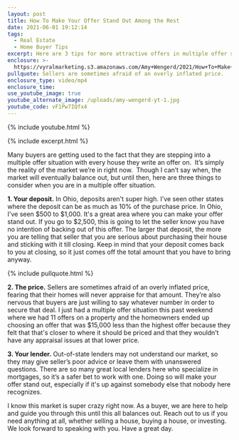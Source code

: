 ```yaml
---
layout: post
title: How To Make Your Offer Stand Out Among the Rest
date: 2021-06-01 19:12:14
tags:
  - Real Estate
  - Home Buyer Tips
excerpt: Here are 3 tips for more attractive offers in multiple offer situations.
enclosure: >-
  https://vyralmarketing.s3.amazonaws.com/Amy+Wengerd/2021/How+To+Make+Your+Offer+Stand+Out+Among+the+Rest.mp4
pullquote: Sellers are sometimes afraid of an overly inflated price.
enclosure_type: video/mp4
enclosure_time:
use_youtube_image: true
youtube_alternate_image: /uploads/amy-wengerd-yt-1.jpg
youtube_code: vF1Pw7IQfx4
---
```

{% include youtube.html %}

{% include excerpt.html %}

Many buyers are getting used to the fact that they are stepping into a multiple offer situation with every house they write an offer on.&nbsp; It’s simply the reality of the market we’re in right now.&nbsp; Though I can’t say when, the market will eventually balance out, but until then, here are three things to consider when you are in a multiple offer situation.

**1\. Your deposit.** In Ohio, deposits aren't super high. I've seen other states where the deposit can be as much as 10% of the purchase price. In Ohio, I've seen $500 to $1,000. It's a great area where you can make your offer stand out. If you go to $2,500, this is going to let the seller know you have no intention of backing out of this offer. The larger that deposit, the more you are telling that seller that you are serious about purchasing their house and sticking with it till closing. Keep in mind that your deposit comes back to you at closing, so it just comes off the total amount that you have to bring anyway.

{% include pullquote.html %}

**2\. The price.** Sellers are sometimes afraid of an overly inflated price, fearing that their homes will never appraise for that amount. They’re also nervous that buyers are just willing to say whatever number in order to secure that deal. I just had a multiple offer situation this past weekend where we had 11 offers on a property and the homeowners ended up choosing an offer that was $15,000 less than the highest offer because they felt that that's closer to where it should be priced and that they wouldn’t have any appraisal issues at that lower price.

**3\. Your lender.** Out-of-state lenders may not understand our market, so they may give seller’s poor advice or leave them with unanswered questions. There are so many great local lenders here who specialize in mortgages, so it’s a safer bet to work with one. Doing so will make your offer stand out, especially if it's up against somebody else that nobody here recognizes.

I know this market is super crazy right now. As a buyer, we are here to help and guide you through this until this all balances out. Reach out to us if you need anything at all, whether selling a house, buying a house, or investing. We look forward to speaking with you. Have a great day.
